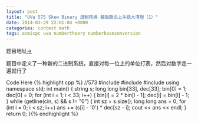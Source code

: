 ```yaml
---
layout: post
title: "UVa 575 Skew Binary 进制转换 基础数论上手题大清理（1）"
date: 2014-03-29 22:01:04 +0800
categories: contest math
tags: acmicpc uva numbertheory numberbaseconversion
---
```

题目地址<a title="UVa 575" href="http://uva.onlinejudge.org/index.php?option=com_onlinejudge&Itemid=8&category=100&page=show_problem&problem=516" target="_blank">-></a>

题目中定义了一种新的二进制系统，直接对每一位上的单位打表，然后对数字走一遍就行了

Code Here
{% highlight cpp %}
//573
#include <iostream>
#include <string>
#include <cstdio>
using namespace std;
int main()
{
    string s;
    long long bin[33], dec[33];
    bin[0] = 1;
    dec[0] = 0;
    for (int i = 1; i < 33; i++)
    {
        bin[i] = 2 * bin[i - 1];
        dec[i] = bin[i] - 1;
    }
    while (getline(cin, s) && s != "0")
    {
        int sz = s.size();
        long long ans = 0;
        for (int i = 0; i < sz; i++)
            ans += (s[i] - '0') * dec[sz - i];
        cout << ans << endl;
    }
    return 0;
}{% endhighlight %}

